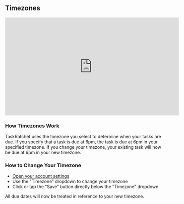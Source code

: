 ## Timezones

<iframe width="560" height="315" src="https://www.youtube.com/embed/Q8rWF8WlT7c" title="YouTube video player" frameborder="0" allow="accelerometer; autoplay; clipboard-write; encrypted-media; gyroscope; picture-in-picture" allowfullscreen></iframe>

### How Timezones Work

TaskRatchet uses the timezone you select to determine when your tasks are due. If you specify that a task is due at 6pm,
the task is due at 6pm in your specified timezone. If you change your timezone, your existing task will now be due at
6pm in your new timezone.

### How to Change Your Timezone

- [Open your account settings](https://app.taskratchet.com/account)
- Use the "Timezone" dropdown to change your timezone
- Click or tap the "Save" button directly below the "Timezone" dropdown

All due dates will now be treated in reference to your new timezone.

